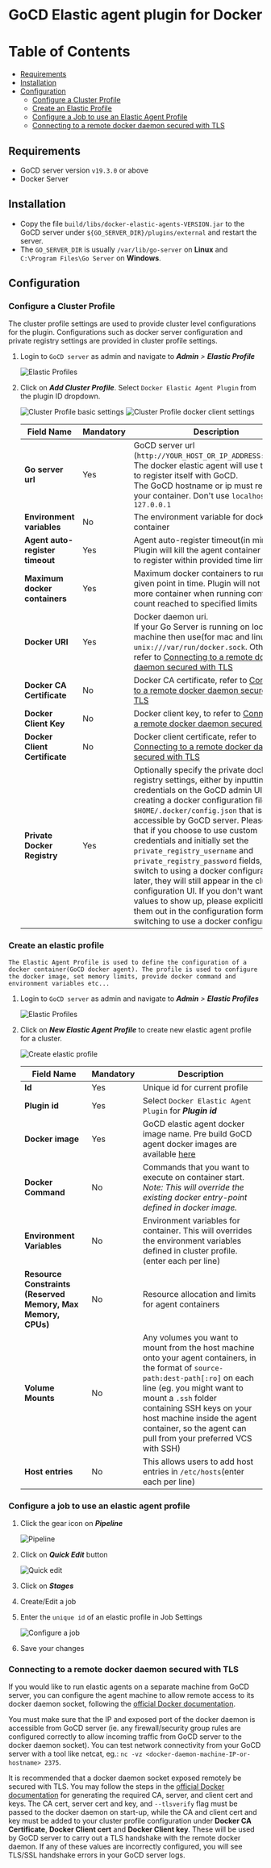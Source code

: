 # GoCD Elastic agent plugin for Docker

Table of Contents
=================

  * [Requirements](#requirements)
  * [Installation](#installation)
  * [Configuration](#configuration)
    - [Configure a Cluster Profile](#configure-a-cluster-profile)
    - [Create an Elastic Profile](#create-an-elastic-profile)
    - [Configure a Job to use an Elastic Agent Profile](#configure-a-job-to-use-an-elastic-agent-profile)
    - [Connecting to a remote docker daemon secured with TLS](#connecting-to-a-remote-docker-daemon-secured-with-tls)

## Requirements

* GoCD server version `v19.3.0` or above
* Docker Server

## Installation

* Copy the file `build/libs/docker-elastic-agents-VERSION.jar` to the GoCD server under `${GO_SERVER_DIR}/plugins/external`
and restart the server.
* The `GO_SERVER_DIR` is usually `/var/lib/go-server` on **Linux** and `C:\Program Files\Go Server` on **Windows**.

## Configuration

### Configure a Cluster Profile

The cluster profile settings are used to provide cluster level configurations for the plugin. Configurations such as docker server configuration and private registry settings are provided in cluster profile settings.

1. Login to `GoCD server` as admin and navigate to **_Admin_** _>_ **_Elastic Profile_**

    ![Elastic Profiles][1]

2. Click on **_Add Cluster Profile_**. Select `Docker Elastic Agent Plugin` from the plugin ID dropdown. 

    ![Cluster Profile basic settings][2]
    ![Cluster Profile docker client settings][8]

    | Field Name                      | Mandatory | Description                                                                                                                                                                                                                                                                                                                                                                                                                                                                                                                                                                                                                                                     |
    |---------------------------------|-----------|-------------------------------------------------------------------------------------------------------------------------------------------------------------------------------------------------|
    | **Go server url**               | Yes       | GoCD server url (`http://YOUR_HOST_OR_IP_ADDRESS:8153/go`). The docker elastic agent will use this URL to register itself with GoCD. <br/>The GoCD hostname or ip must resolve in your container. Don't use `localhost` or `127.0.0.1`                                                                                                                                                                                                                                                                                                                                                                                                                          |
    | **Environment variables**       | No        | The environment variable for docker container                                                                                                                                                                                                                                                                                                                                                                                                                                                                                                                                                                                                                   |
    | **Agent auto-register timeout** | Yes       | Agent auto-register timeout(in minutes). Plugin will kill the agent container if it fails to register within provided time limits                                                                                                                                                                                                                                                                                                                                                                                                                                                                                                                               |
    | **Maximum docker containers**   | Yes       | Maximum docker containers to run at any given point in time. Plugin will not create more container when running container count reached to specified limits                                                                                                                                                                                                                                                                                                                                                                                                                                                                                                     |
    | **Docker URI**                  | Yes       | Docker daemon uri. <br/>If your Go Server is running on local machine then use(for mac and linux) — `unix:///var/run/docker.sock`. Otherwise, refer to [Connecting to a remote docker daemon secured with TLS](#connecting-to-a-remote-docker-daemon-secured-with-tls)                                                                                                                                                                                                                                                                                                                                                                                          |
    | **Docker CA Certificate**       | No        | Docker CA certificate, refer to [Connecting to a remote docker daemon secured with TLS](#connecting-to-a-remote-docker-daemon-secured-with-tls)                                                                                                                                                                                                                                                                                                                                                                                                                                                                                                                 |
    | **Docker Client Key**           | No        | Docker client key, to refer to [Connecting to a remote docker daemon secured with TLS](#connecting-to-a-remote-docker-daemon-secured-with-tls)                                                                                                                                                                                                                                                                                                                                                                                                                                                                                                                  |
    | **Docker Client Certificate**   | No        | Docker client certificate, refer to [Connecting to a remote docker daemon secured with TLS](#connecting-to-a-remote-docker-daemon-secured-with-tls)                                                                                                                                                                                                                                                                                                                                                                                                                                                                                                             |
    | **Private Docker Registry**     | Yes       | Optionally specify the private docker registry settings, either by inputting custom credentials on the GoCD admin UI, or by creating a docker configuration file in `$HOME/.docker/config.json` that is accessible by GoCD server. Please note that if you choose to use custom credentials and initially set the `private_registry_username` and `private_registry_password` fields, then switch to using a docker configuration file later, they will still appear in the cluster configuration UI. If you don't want those values to show up, please explicitly clear them out in the configuration form before switching to use a docker configuration file |

### Create an elastic profile

    The Elastic Agent Profile is used to define the configuration of a docker container(GoCD docker agent). The profile is used to configure the docker image, set memory limits, provide docker command and environment variables etc...

1. Login to `GoCD server` as admin and navigate to **_Admin_** _>_ **_Elastic Profiles_**

    ![Elastic Profiles][3]

2. Click on **_New Elastic Agent Profile_** to create new elastic agent profile for a cluster.

    ![Create elastic profile][4]

    | Field Name                | Mandatory | Description                                                                                                                                                                                     |
    |---------------------------|-----------|-------------------------------------------------------------------------------------------------------------------------------------------------------------------------------------------------|
    | **Id**                    | Yes       | Unique id for current profile                                                                                                                                                                   |
    | **Plugin id**             | Yes       | Select `Docker Elastic Agent Plugin` for **_Plugin id_**                                                                                                                                   |
    | **Docker image**          | Yes       | GoCD elastic agent docker image name. Pre build GoCD agent docker images are available [here](https://www.gocd.org/download/#docker)                                                            |
    | **Docker Command**        | No        | Commands that you want to execute on container start. <br/>*_Note: This will override the existing docker entry-point defined in docker image._*                                                     |
    | **Environment Variables** | No        | Environment variables for container. This will overrides the environment variables defined in cluster profile.(enter each per line)                                                             |
    | **Resource Constraints (Reserved Memory, Max Memory, CPUs)** | No | Resource allocation and limits for agent containers |
    | **Volume Mounts** | No | Any volumes you want to mount from the host machine onto your agent containers, in the format of `source-path:dest-path[:ro]` on each line (eg. you might want to mount a `.ssh` folder containing SSH keys on your host machine inside the agent container, so the agent can pull from your preferred VCS with SSH) |
    | **Host entries**          | No        | This allows users to add host entries in `/etc/hosts`(enter each per line)                                                                                                                      |


### Configure a job to use an elastic agent profile

1. Click the gear icon on **_Pipeline_**

    ![Pipeline][5]

2. Click on **_Quick Edit_** button

    ![Quick edit][6]

3. Click on **_Stages_**
4. Create/Edit a job
5. Enter the `unique id` of an elastic profile in Job Settings

    ![Configure a job][7]

6. Save your changes

[1]: images/elastic_profiles_spa.png     "Elastic Profiles"
[2]: images/cluster-profiles/basic-settings.png    "Cluster Profile basic settings"
[3]: images/profiles_page.png  "Elastic profiles"
[4]: images/profile.png "Create elastic profile"
[5]: images/pipeline.png  "Pipeline"
[6]: images/quick-edit.png  "Quick edit"
[7]: images/configure-job.png  "Configure a job"
[8]: images/cluster-profiles/docker-client-settings.png "Cluster Profile docker client settings" 

### Connecting to a remote docker daemon secured with TLS

If you would like to run elastic agents on a separate machine from GoCD server, you can configure the agent machine to allow remote access to its docker daemon socket, following the [official Docker documentation](https://docs.docker.com/config/daemon/remote-access/).

You must make sure that the IP and exposed port of the docker daemon is accessible from GoCD server (ie. any firewall/security group rules are configured correctly to allow incoming traffic from GoCD server to the docker daemon socket). You can test network connectivity from your GoCD server with a tool like netcat, eg.: `nc -vz <docker-daemon-machine-IP-or-hostname> 2375`.

It is recommended that a docker daemon socket exposed remotely be secured with TLS. You may follow the steps in the [official Docker documentation](https://docs.docker.com/engine/security/protect-access/#use-tls-https-to-protect-the-docker-daemon-socket) for generating the required CA, server, and client cert and keys. The CA cert, server cert and key, and `--tlsverify` flag must be passed to the docker daemon on start-up, while the CA and client cert and key must be added to your cluster profile configuration under **Docker CA Certificate**, **Docker Client cert** and **Docker Client key**. These will be used by GoCD server to carry out a TLS handshake with the remote docker daemon. If any of these values are incorrectly configured, you will see TLS/SSL handshake errors in your GoCD server logs.
